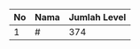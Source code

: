 | No | Nama            | Jumlah Level |
|----|-----------------|--------------|
| 1  | #    |    374        |
